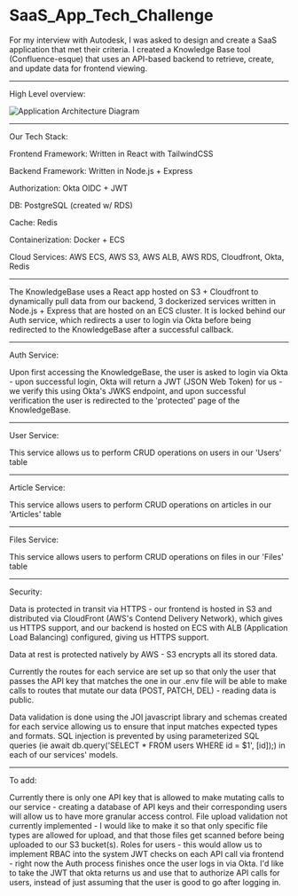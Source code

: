# SaaS_App_Tech_Challenge
For my interview with Autodesk, I was asked to design and create a SaaS application that met their criteria. I created a Knowledge Base tool (Confluence-esque) that uses an API-based backend to retrieve, create, and update data for frontend viewing.

---------------------------------------------------------

High Level overview:

![Application Architecture Diagram](https://github.com/user-attachments/assets/ec32d0ae-a2f4-4bc8-94c5-c91508b63ad8)

---------------------------------------------------------

Our Tech Stack:

Frontend Framework: Written in React with TailwindCSS

Backend Framework: Written in Node.js + Express

Authorization:	Okta OIDC + JWT

DB:	PostgreSQL (created w/ RDS)

Cache:	Redis

Containerization:	Docker + ECS

Cloud Services:	AWS ECS, AWS S3, AWS ALB, AWS RDS, Cloudfront, Okta, Redis

---------------------------------------------------------

The KnowledgeBase uses a React app hosted on S3 + Cloudfront to dynamically pull data from our backend, 3 dockerized services written in Node.js + Express that are hosted on an ECS cluster. It is locked behind our Auth service, which redirects a user to login via Okta before being redirected to the KnowledgeBase after a successful callback.

---------------------------------------------------------

Auth Service:

Upon first accessing the KnowledgeBase, the user is asked to login via Okta - upon successful login, Okta will return a JWT (JSON Web Token) for us - we verify this using Okta's JWKS endpoint, and upon successful verification the user is redirected to the 'protected' page of the KnowledgeBase.

---------------------------------------------------------

User Service:

This service allows us to perform CRUD operations on users in our 'Users' table

---------------------------------------------------------

Article Service:

This service allows users to perform CRUD operations on articles in our 'Articles' table

---------------------------------------------------------

Files Service:

This service allows users to perform CRUD operations on files in our 'Files' table

---------------------------------------------------------

Security:

Data is protected in transit via HTTPS - our frontend is hosted in S3 and distributed via CloudFront (AWS's Contend Delivery Network), which gives us HTTPS support, and our backend is hosted on ECS with ALB (Application Load Balancing) configured, giving us HTTPS support.

Data at rest is protected natively by AWS - S3 encrypts all its stored data.

Currently the routes for each service are set up so that only the user that passes the API key that matches the one in our .env file will be able to make calls to routes that mutate our data (POST, PATCH, DEL) - reading data is public.

Data validation is done using the JOI javascript library and schemas created for each service allowing us to ensure that input matches expected types and formats.
SQL injection is prevented by using parameterized SQL queries (ie await db.query('SELECT * FROM users WHERE id = $1', [id]);) in each of our services' models.

---------------------------------------------------------

To add:

Currently there is only one API key that is allowed to make mutating calls to our service - creating a database of API keys and their corresponding users will allow us to have more granular access control.
File upload validation not currently implemented - I would like to make it so that only specific file types are allowed for upload, and that those files get scanned before being uploaded to our S3 bucket(s).
Roles for users - this would allow us to implement RBAC into the system
JWT checks on each API call via frontend - right now the Auth process finishes once the user logs in via Okta. I'd like to take the JWT that okta returns us and use that to authorize API calls for users, instead of just assuming that the user is good to go after logging in.

